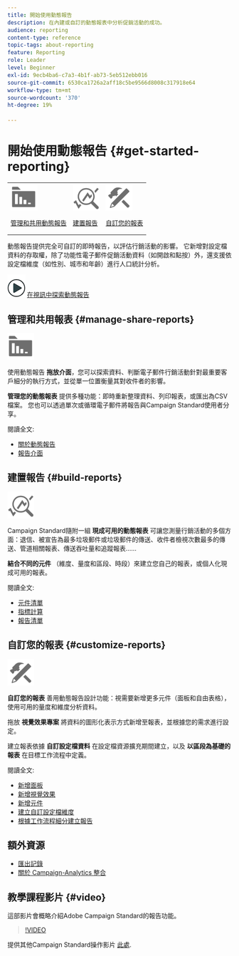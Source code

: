```yaml
---
title: 開始使用動態報告
description: 在內建或自訂的動態報表中分析促銷活動的成功。
audience: reporting
content-type: reference
topic-tags: about-reporting
feature: Reporting
role: Leader
level: Beginner
exl-id: 9ecb4ba6-c7a3-4b1f-ab73-5eb512ebb016
source-git-commit: 6530ca1726a2aff18c5be9566d8008c317918e64
workflow-type: tm+mt
source-wordcount: '370'
ht-degree: 19%

---
```


# 開始使用動態報告 {#get-started-reporting}

<table>
<tr>
<td><img src="assets/do-not-localize/icon_manage.svg" width="60px"><p><a href="#manage-share-reports">管理和共用動態報告</a></p></td>
<td><img src="assets/do-not-localize/icon_build.svg" width="60px"><p><a href="#build-reports">建置報告</a></p></td>
<td><img src="assets/do-not-localize/icon_customize.svg" width="60px"><p><a href="#customize-reports">自訂您的報表</a></p></td></tr>
</table>

動態報告提供完全可自訂的即時報告，以評估行銷活動的影響。 它新增對設定檔資料的存取權，除了功能性電子郵件促銷活動資料（如開啟和點按）外，還支援依設定檔維度（如性別、城市和年齡）進行人口統計分析。

![](assets/do-not-localize/how-to-video.png) [在視訊中探索動態報告](#video)

## 管理和共用報表 {#manage-share-reports}

<img src="assets/do-not-localize/icon_manage.svg" width="60px">

使用動態報告 **拖放介面**，您可以探索資料、判斷電子郵件行銷活動針對最重要客戶細分的執行方式，並從單一位置衡量其對收件者的影響。

**管理您的動態報表** 提供多種功能：即時重新整理資料、列印報表，或匯出為CSV檔案。 您也可以透過單次或循環電子郵件將報告與Campaign Standard使用者分享。

閱讀全文:

* [關於動態報告](../../reporting/using/about-dynamic-reports.md)
* [報告介面](../../reporting/using/reporting-interface.md)

## 建置報告 {#build-reports}

<img src="assets/do-not-localize/icon_build.svg" width="60px">

Campaign Standard隨附一組 **現成可用的動態報表** 可讓您測量行銷活動的多個方面：退信、被宣告為最多垃圾郵件或垃圾郵件的傳送、收件者檢視次數最多的傳送、管道相關報表、傳送吞吐量和追蹤報表……

**結合不同的元件** （維度、量度和區段、時段）來建立您自己的報表，或個人化現成可用的報表。

閱讀全文:

* [元件清單](../../reporting/using/list-of-components-.md)
* [指標計算](../../reporting/using/indicator-calculation.md)
* [報告清單](../../reporting/using/defining-the-report-period.md)

## 自訂您的報表 {#customize-reports}

<img src="assets/do-not-localize/icon_customize.svg" width="60px">

**自訂您的報表** 善用動態報告設計功能：視需要新增更多元件（面板和自由表格），使用可用的量度和維度分析資料。

拖放 **視覺效果專案** 將資料的圖形化表示方式新增至報表，並根據您的需求進行設定。

建立報表依據 **自訂設定檔資料** 在設定檔資源擴充期間建立，以及 **以區段為基礎的報表** 在目標工作流程中定義。

閱讀全文:

* [新增面板](../../reporting/using/adding-panels.md)
* [新增視覺效果](../../reporting/using/adding-visualizations.md)
* [新增元件](../../reporting/using/adding-components.md)
* [建立自訂設定檔維度](../../reporting/using/creating-a-custom-profile-dimension.md)
* [根據工作流程細分建立報告](../../reporting/using/creating-a-report-workflow-segment.md)

## 額外資源

* [匯出記錄](../../automating/using/exporting-logs.md)
* [關於 Campaign-Analytics 整合](../../integrating/using/about-campaign-analytics-integration.md)

## 教學課程影片 {#video}

這部影片會概略介紹Adobe Campaign Standard的報告功能。

>[!VIDEO](https://video.tv.adobe.com/v/23021?quality=12&captions=eng)

提供其他Campaign Standard操作影片 [此處](https://experienceleague.adobe.com/docs/campaign-standard-learn/tutorials/overview.html?lang=zh-Hant).
